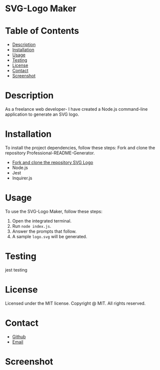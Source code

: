 # SVG-Logo Maker

# Table of Contents
   
- [Description](#description)
- [Installation](#installation)
- [Usage](#usage)
- [Testing](#testing)
- [License](#license)
- [Contact](#contact)
- [Screenshot](#screenshot)
   
# Description 
As a freelance web developer- I have created a Node.js command-line application to generate an SVG logo. 

# Installation
To install the project dependencies, follow these steps:
Fork and clone the repository Professional-README-Generator.
- [Fork and clone the repository SVG Logo](https://github.com/erikaylopez/SVG-Logo)
- Node.js
- Jest 
- Inquirer.js

# Usage
To use the SVG-Logo Maker, follow these steps:

1. Open the integrated terminal.
2. Run `node index.js`.
3. Answer the prompts that follow.
4. A sample `logo.svg` will be generated.

# Testing
jest testing 

# License
Licensed under the MIT license. Copyright @ MIT. All rights reserved.

# Contact
- [Github](https://github.com/erikaylopez)
- [Email](mailto:eylopez8686@gmail.com)

# Screenshot 

